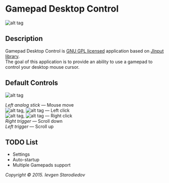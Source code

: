 Gamepad Desktop Control
===============
![alt tag](http://i62.tinypic.com/262bk86.jpg)

## Description
Gamepad Desktop Control is [GNU GPL licensed](http://www.gnu.org/licenses/gpl.html) application based on [JInput library](https://github.com/jinput/jinput). <br/>
The goal of this application is to provide an ability to use a gamepad to control your desktop mouse cursor.

## Default Controls
![alt tag](http://i61.tinypic.com/e5qmbb.jpg)

*Left analog stick* — Mouse move <br/>
![alt tag](http://i60.tinypic.com/jku1r9.jpg), ![alt tag](http://i59.tinypic.com/14x03so.jpg) — Left click <br/>
![alt tag](http://i58.tinypic.com/2ro3lhh.jpg), ![alt tag](http://i57.tinypic.com/2zxz9l0.jpg) — Right click <br/>
*Right trigger* — Scroll down <br/>
*Left trigger* — Scroll up

## TODO List

* Settings
* Auto-startup
* Multiple Gamepads support

*Copyright &copy; 2015. Ievgen Starodiedov*